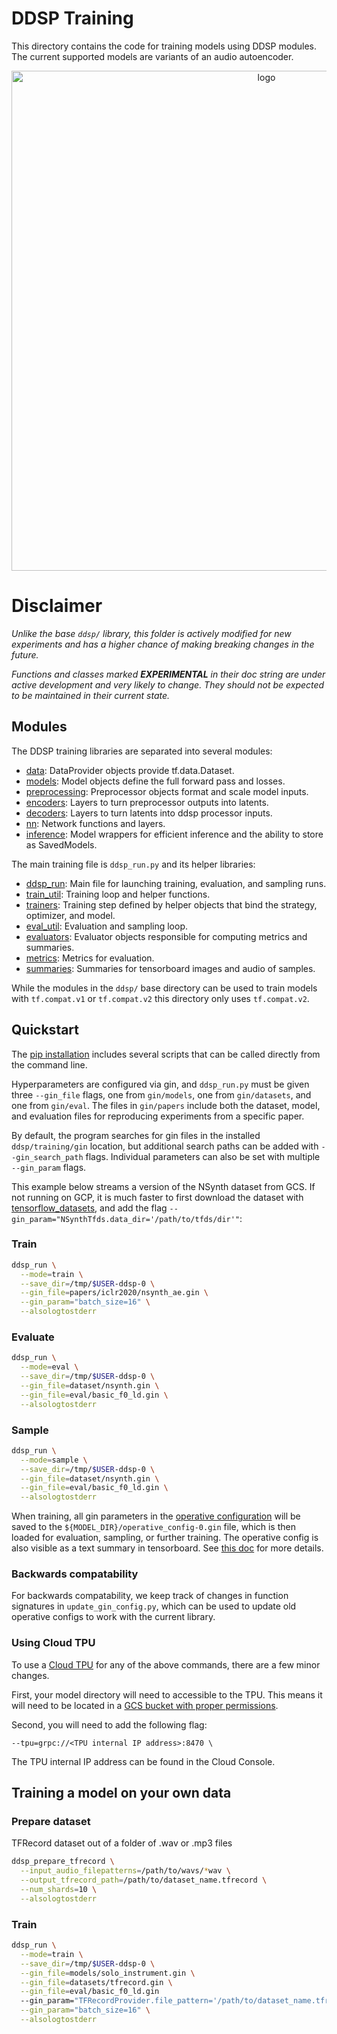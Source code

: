 # DDSP Training


This directory contains the code for training models using DDSP modules.
The current supported models are variants of an audio autoencoder.

<div align="center">
<img src="https://storage.googleapis.com/ddsp/additive_diagram/ddsp_autoencoder.png" width="800px" alt="logo"></img>
</div>

# Disclaimer
*Unlike the base `ddsp/` library, this folder is actively modified for new
experiments and has a higher chance of making breaking changes in the future.*

_Functions and classes marked **EXPERIMENTAL** in their doc string are under active development and very likely to change. They should not be expected to be maintained in their current state._

## Modules

The DDSP training libraries are separated into several modules:

*   [data](./data.py):
    DataProvider objects provide tf.data.Dataset.
*   [models](./models.py):
    Model objects define the full forward pass and losses.
*   [preprocessing](./preprocessing.py):
    Preprocessor objects format and scale model inputs.
*   [encoders](./encoders.py):
    Layers to turn preprocessor outputs into latents.
*   [decoders](./decoders.py):
    Layers to turn latents into ddsp processor inputs.
*   [nn](./nn.py):
    Network functions and layers.
*   [inference](./inference.py):
    Model wrappers for efficient inference and the ability to store as
    SavedModels.


The main training file is `ddsp_run.py` and its helper libraries:

*   [ddsp_run](./ddsp_run.py):
    Main file for launching training, evaluation, and sampling runs.
*   [train_util](./train_util.py):
    Training loop and helper functions.
*   [trainers](./trainers.py):
    Training step defined by helper objects that bind the strategy, optimizer, and model.
*   [eval_util](./eval_util.py):
    Evaluation and sampling loop.
*   [evaluators](./evaluators.py):
    Evaluator objects responsible for computing metrics and summaries.
*   [metrics](./metrics.py):
    Metrics for evaluation.
*   [summaries](./summaries.py):
    Summaries for tensorboard images and audio of samples.

While the modules in the `ddsp/` base directory can be used to train models
with `tf.compat.v1` or `tf.compat.v2` this directory only uses `tf.compat.v2`.

## Quickstart

The [pip installation](../../README.md#installation) includes several scripts that can be called directly from
the command line.

Hyperparameters are configured via gin, and `ddsp_run.py` must be given three
`--gin_file` flags, one from `gin/models`, one from `gin/datasets`, and one from `gin/eval`. The
files in `gin/papers` include both the dataset, model, and evaluation files for reproducing experiments from a specific paper.

By default, the program searches for gin files in the installed `ddsp/training/gin` location, but additional search paths can be added with `--gin_search_path`
flags. Individual parameters can also be set with multiple `--gin_param` flags.

This example below streams a version of the NSynth dataset from GCS.
If not running on GCP, it is much faster to first download the dataset with
[tensorflow_datasets](https://www.tensorflow.org/datasets), and add the flag
`--gin_param="NSynthTfds.data_dir='/path/to/tfds/dir'"`:

### Train
```bash
ddsp_run \
  --mode=train \
  --save_dir=/tmp/$USER-ddsp-0 \
  --gin_file=papers/iclr2020/nsynth_ae.gin \
  --gin_param="batch_size=16" \
  --alsologtostderr
```

### Evaluate
```bash
ddsp_run \
  --mode=eval \
  --save_dir=/tmp/$USER-ddsp-0 \
  --gin_file=dataset/nsynth.gin \
  --gin_file=eval/basic_f0_ld.gin \
  --alsologtostderr
```

### Sample
```bash
ddsp_run \
  --mode=sample \
  --save_dir=/tmp/$USER-ddsp-0 \
  --gin_file=dataset/nsynth.gin \
  --gin_file=eval/basic_f0_ld.gin \
  --alsologtostderr
```

When training, all gin parameters in the
[operative configuration](https://github.com/google/gin-config/blob/master/docs/index.md#retrieving-operative-parameter-values)
will be saved to the `${MODEL_DIR}/operative_config-0.gin` file, which is then loaded for evaluation, sampling, or further training. The operative config is also visible as a text summary in tensorboard. See
[this doc](https://github.com/google/gin-config/blob/master/docs/index.md#saving-gins-operative-config-to-a-file-and-tensorboard)
for more details.

### Backwards compatability


For backwards compatability, we keep track of changes in function signatures in `update_gin_config.py`, which can be used to update old operative configs to work with the current library.


### Using Cloud TPU

To use a [Cloud TPU](https://cloud.google.com/tpu/) for any of the above commands, there are a few minor changes.

First, your model directory will need to accessible to the TPU. This means it will need to be located in a [GCS bucket with proper permissions](https://cloud.google.com/tpu/docs/storage-buckets).

Second, you will need to add the following flag:

```
--tpu=grpc://<TPU internal IP address>:8470 \
```

The TPU internal IP address can be found in the Cloud Console.


## Training a model on your own data
### Prepare dataset
TFRecord dataset out of a folder of .wav or .mp3 files

```bash
ddsp_prepare_tfrecord \
  --input_audio_filepatterns=/path/to/wavs/*wav \
  --output_tfrecord_path=/path/to/dataset_name.tfrecord \
  --num_shards=10 \
  --alsologtostderr
```

### Train
```bash
ddsp_run \
  --mode=train \
  --save_dir=/tmp/$USER-ddsp-0 \
  --gin_file=models/solo_instrument.gin \
  --gin_file=datasets/tfrecord.gin \
  --gin_file=eval/basic_f0_ld.gin
  --gin_param="TFRecordProvider.file_pattern='/path/to/dataset_name.tfrecord*'" \
  --gin_param="batch_size=16" \
  --alsologtostderr
```



